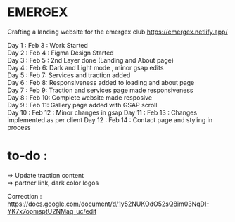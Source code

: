 # EMERGEX
Crafting a landing website for the emergex club
https://emergex.netlify.app/


Day 1 : Feb 3 : Work Started <br>
Day 2 : Feb 4 : Figma Design Started <br>
Day 3 : Feb 5 : 2nd Layer done (Landing and About page) <br>
Day 4 : Feb 6: Dark and Light mode , minor gsap edits<br>
Day 5 : Feb 7: Services and traction added<br>
Day 6 : Feb 8: Responsiveness added to loading and about page <br>
Day 7 : Feb 9: Traction and services page made responsiveness <br>
Day 8 : Feb 10: Complete website made resposive <br>
Day 9 : Feb 11: Gallery page added with GSAP scroll <br>
Day 10 : Feb 12 : Minor changes in gsap
Day 11 : Feb 13 : Changes implemented as per client
Day 12 : Feb 14 : Contact page and styling in process

to-do : <br> 
=
 => Update traction content <br>
 => partner link, dark color logos <br>

Correction : <br>
https://docs.google.com/document/d/1y52NUKOdO52sQ8im03NqDI-YK7x7opmsptU2NMaq_uc/edit


